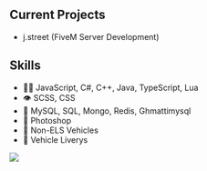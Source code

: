 
## Current Projects
- j.street (FiveM Server Development)

## Skills
- 👨‍💻 JavaScript, C#, C++, Java, TypeScript, Lua
- 👁️ SCSS, CSS
- 💽 MySQL, SQL, Mongo, Redis, Ghmattimysql
- 🎨 Photoshop
- 🚓 Non-ELS Vehicles
- 🎨 Vehicle Liverys


<a href="https://github.com/anuraghazra/github-readme-stats">
  <img align="center" src="https://github-readme-stats.vercel.app/api?username=mhmsouth&show_icons=true&theme=prussian" />
</a>
